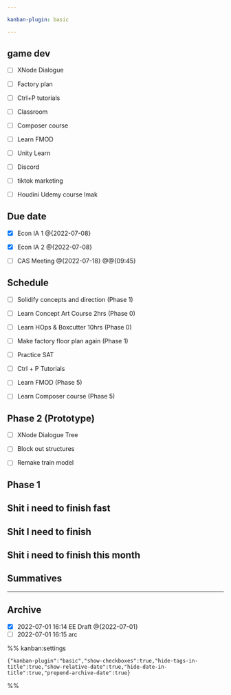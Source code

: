 ```yaml
---

kanban-plugin: basic

---
```


## game dev

- [ ] XNode Dialogue
- [ ] Factory plan
- [ ] Ctrl+P tutorials
- [ ] Classroom
- [ ] Composer course
- [ ] Learn FMOD
- [ ] Unity Learn
- [ ] Discord
- [ ] tiktok marketing
- [ ] Houdini Udemy course lmak


## Due date

- [x] Econ IA 1 @{2022-07-08}
- [x] Econ IA 2 @{2022-07-08}
- [ ] CAS Meeting @{2022-07-18} @@{09:45}


## Schedule

- [ ] Solidify concepts and direction (Phase 1)
- [ ] Learn Concept Art Course 2hrs (Phase 0)
- [ ] Learn HOps & Boxcutter 10hrs (Phase 0)
- [ ] Make factory floor plan again (Phase 1)
- [ ] Practice SAT
- [ ] Ctrl + P Tutorials
- [ ] Learn FMOD (Phase 5)
- [ ] Learn Composer course (Phase 5)


## Phase 2 (Prototype)

- [ ] XNode Dialogue Tree
- [ ] Block out structures
- [ ] Remake train model


## Phase 1



## Shit i need to finish fast



## Shit I need to finish



## Shit i need to finish this month



## Summatives



***

## Archive

- [x] 2022-07-01 16:14 EE Draft @{2022-07-01}
- [ ] 2022-07-01 16:15 arc

%% kanban:settings
```
{"kanban-plugin":"basic","show-checkboxes":true,"hide-tags-in-title":true,"show-relative-date":true,"hide-date-in-title":true,"prepend-archive-date":true}
```
%%